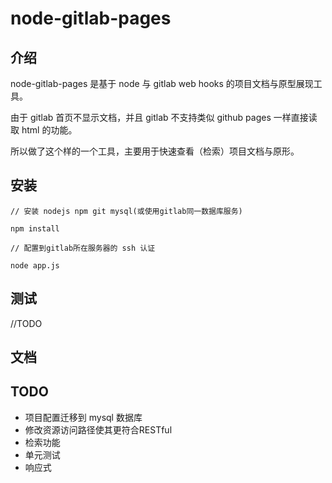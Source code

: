 # node-gitlab-pages

## 介绍

node-gitlab-pages 是基于 node 与 gitlab web hooks 的项目文档与原型展现工具。

由于 gitlab 首页不显示文档，并且 gitlab 不支持类似 github pages 一样直接读取 html 的功能。

所以做了这个样的一个工具，主要用于快速查看（检索）项目文档与原形。


## 安装

    // 安装 nodejs npm git mysql(或使用gitlab同一数据库服务)

    npm install

    // 配置到gitlab所在服务器的 ssh 认证

    node app.js

## 测试

//TODO

## 文档


## TODO

- 项目配置迁移到 mysql 数据库
- 修改资源访问路径使其更符合RESTful
- 检索功能
- 单元测试
- 响应式
